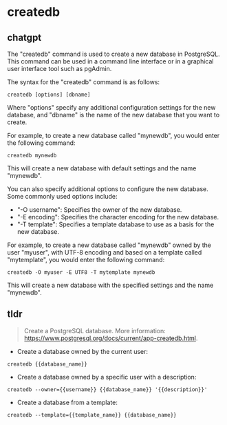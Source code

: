 # createdb 
## chatgpt 
The "createdb" command is used to create a new database in PostgreSQL. This command can be used in a command line interface or in a graphical user interface tool such as pgAdmin.

The syntax for the "createdb" command is as follows:

```
createdb [options] [dbname]
```

Where "options" specify any additional configuration settings for the new database, and "dbname" is the name of the new database that you want to create.

For example, to create a new database called "mynewdb", you would enter the following command:

```
createdb mynewdb
```

This will create a new database with default settings and the name "mynewdb".

You can also specify additional options to configure the new database. Some commonly used options include:

- "-O username": Specifies the owner of the new database.
- "-E encoding": Specifies the character encoding for the new database.
- "-T template": Specifies a template database to use as a basis for the new database.

For example, to create a new database called "mynewdb" owned by the user "myuser", with UTF-8 encoding and based on a template called "mytemplate", you would enter the following command:

```
createdb -O myuser -E UTF8 -T mytemplate mynewdb
```

This will create a new database with the specified settings and the name "mynewdb". 

## tldr 
 
> Create a PostgreSQL database.
> More information: <https://www.postgresql.org/docs/current/app-createdb.html>.

- Create a database owned by the current user:

`createdb {{database_name}}`

- Create a database owned by a specific user with a description:

`createdb --owner={{username}} {{database_name}} '{{description}}'`

- Create a database from a template:

`createdb --template={{template_name}} {{database_name}}`
